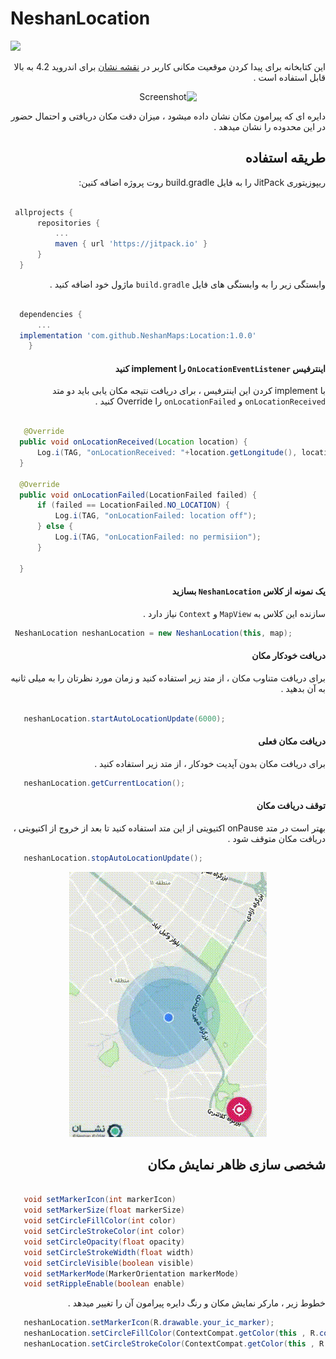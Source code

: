 # NeshanLocation
[![](https://jitpack.io/v/NeshanMaps/Location.svg)](https://jitpack.io/#NeshanMaps/Location)


<div dir=rtl>
  
  این کتابخانه برای پیدا کردن موقعیت مکانی کاربر در [نقشه نشان](https://developers.neshan.org/) برای اندروید 4.2 به بالا قابل استفاده است .

<div align=center>
  
   ![Screenshot](https://github.com/NeshanMaps/NeshanLocation/blob/master/resources/location.png)
  
</div>

دایره ای که پیرامون مکان نشان داده میشود ، میزان دقت مکان دریافتی و احتمال حضور در این محدوده را نشان میدهد .



## طریقه استفاده
ریپوزیتوری JitPack را به فایل build.gradle روت پروژه اضافه کنین:

<div dir=ltr>

  ```gradle
  
   allprojects {
		repositories {
			...
			maven { url 'https://jitpack.io' }
		}
	}
  
  ```
</div>

وابستگی زیر را به وابستگی های فایل `build.gradle` ماژول خود اضافه کنید .

  

<div dir=ltr>

  ```gradle
  
    dependencies {
        ...
    implementation 'com.github.NeshanMaps:Location:1.0.0'
      }
  
  ```
</div>

#### اینترفیس `OnLocationEventListener` را implement کنید
با implement کردن این اینترفیس ، برای دریافت نتیجه مکان یابی باید دو متد `onLocationReceived` و `onLocationFailed` را Override کنید . 
  
  <div dir=ltr>
  
  ```java
  
     @Override
    public void onLocationReceived(Location location) {
        Log.i(TAG, "onLocationReceived: "+location.getLongitude(), location.getLatitude());
    }

    @Override
    public void onLocationFailed(LocationFailed failed) {
        if (failed == LocationFailed.NO_LOCATION) {
            Log.i(TAG, "onLocationFailed: location off");
        } else {
            Log.i(TAG, "onLocationFailed: no permisiion");
        }

    }
  
  ```
  
  </div>
  
  #### یک نمونه از کلاس `NeshanLocation` بسازید
سازنده این کلاس به `MapView` و `Context` نیاز دارد .
<div dir=ltr>
  
  ```java
   NeshanLocation neshanLocation = new NeshanLocation(this, map);
  ```
  
  </div>
  
  #### دریافت خودکار مکان
   برای دریافت متناوب مکان ، از متد زیر استفاده کنید و زمان مورد نظرتان را به میلی ثانیه به آن بدهید .
    <div dir=ltr>
  
  ```java
  
     neshanLocation.startAutoLocationUpdate(6000);

  ```
  
  </div>

 
 #### دریافت مکان فعلی
 برای دریافت مکان بدون آپدیت خودکار ، از متد زیر استفاده کنید .
 
 <div dir=ltr>
  
  ```java
     neshanLocation.getCurrentLocation();

  ```
  
  </div>
  
  #### توقف دریافت مکان
  بهتر است در متد onPause اکتیویتی از این متد استفاده کنید تا بعد از خروج از اکتیویتی ، دریافت مکان متوقف شود .
  
   <div dir=ltr>
  
  ```java
     neshanLocation.stopAutoLocationUpdate();

  ```
  
  </div>
  

  <div align=center>
  
   ![Screenshot](https://github.com/NeshanMaps/Location/blob/master/resources/location.gif)
  
</div>
   
   ## شخصی سازی ظاهر نمایش مکان
  
  <div dir=ltr>
  
  ```java

     void setMarkerIcon(int markerIcon)
     void setMarkerSize(float markerSize)
     void setCircleFillColor(int color)
     void setCircleStrokeColor(int color)
     void setCircleOpacity(float opacity)
     void setCircleStrokeWidth(float width)
     void setCircleVisible(boolean visible)
     void setMarkerMode(MarkerOrientation markerMode)
     void setRippleEnable(boolean enable)

  ```
  
  </div>
 
  
  خطوط زیر ، مارکر نمایش مکان و رنگ دایره پیرامون آن را تغییر میدهد .
  
  <div dir=ltr>
  
  ```java
     neshanLocation.setMarkerIcon(R.drawable.your_ic_marker);
     neshanLocation.setCircleFillColor(ContextCompat.getColor(this , R.color.your_color));
     neshanLocation.setCircleStrokeColor(ContextCompat.getColor(this , R.color.your_color));

  ```
  
  </div>
  
 
  
</div>
